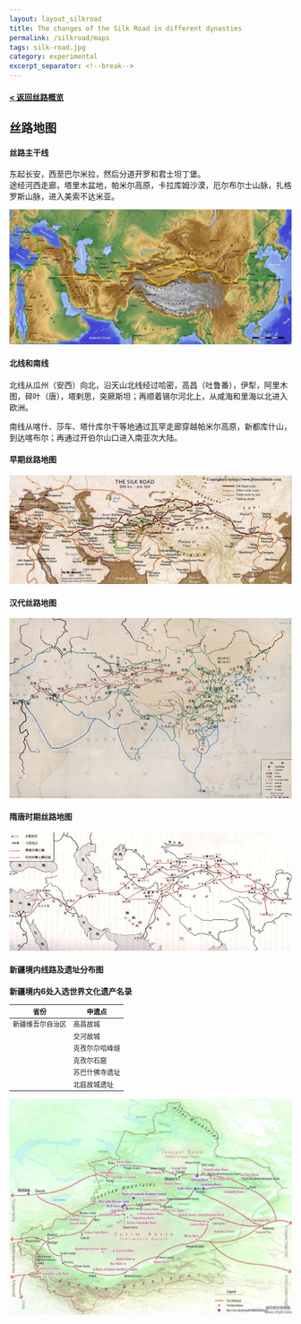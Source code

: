 ```yaml
---
layout: layout_silkroad
title: The changes of the Silk Road in different dynasties
permalink: /silkroad/maps
tags: silk-road.jpg
category: experimental
excerpt_separator: <!--break-->
---
```

<style type="text/css">table{font-size: 12px;}.markdown img {width:100%}</style>

#### <a href="/silkroad/overview?show_float=true">&lt;&nbsp;返回丝路概览</a>

## 丝路地图

#### 丝路主干线

东起长安，西至巴尔米拉，然后分道开罗和君士坦丁堡。   
途经河西走廊，塔里木盆地，帕米尔高原，卡拉库姆沙漠，厄尔布尔士山脉，扎格罗斯山脉，进入美索不达米亚。  

![丝路主干线](/assets/images/silkroad/maps/main.jpg "丝路主干线")  

#### 北线和南线

北线从瓜州（安西）向北，沿天山北线经过哈密，高昌（吐鲁番），伊犁，阿里木图，碎叶（唐），塔剌思，突厥斯坦；再顺着锡尔河北上，从咸海和里海以北进入欧洲。  

南线从喀什、莎车、塔什库尔干等地通过瓦罕走廊穿越帕米尔高原，新都库什山，到达喀布尔；再通过开伯尔山口进入南亚次大陆。  

#### 早期丝路地图

![早期丝路地图](/assets/images/silkroad/maps/overall1.jpg "早期丝路地图")  

#### 汉代丝路地图

![汉代丝路地图](/assets/images/silkroad/maps/han1.jpg "汉代丝路地图")  

#### 隋唐时期丝路地图

![唐代丝路地图](/assets/images/silkroad/maps/tang.jpg "唐代丝路地图")  

#### 新疆境内线路及遗址分布图

**新疆境内6处入选世界文化遗产名录**

| 省份              | 申遗点 |
| ----------------- | ------|
| 新疆维吾尔自治区  | 高昌故城 |
|                  | 交河故城 |
|                  | 克孜尔尕哈峰燧 |
|                  | 克孜尔石窟 |
|                  | 苏巴什佛寺遗址 |
|                  | 北庭故城遗址 |

![西域丝路及遗址地图](/assets/images/silkroad/maps/xiyu.jpg "西域丝路及遗址地图")  
